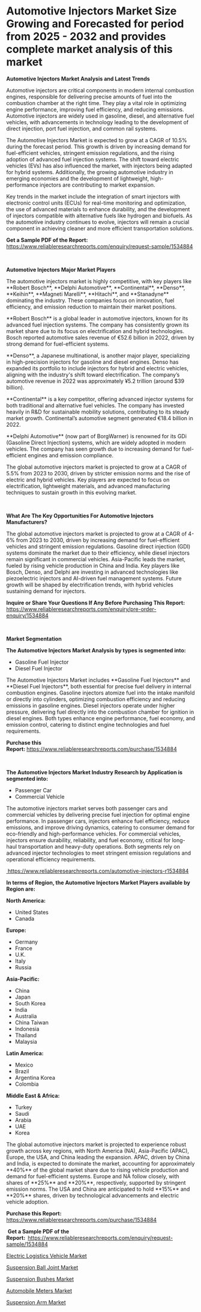 <p><h1>Automotive Injectors Market Size Growing and Forecasted for period from 2025 - 2032 and provides complete market analysis of this market</h1></p><p><strong>Automotive Injectors Market Analysis and Latest Trends</strong></p>
<p><p>Automotive injectors are critical components in modern internal combustion engines, responsible for delivering precise amounts of fuel into the combustion chamber at the right time. They play a vital role in optimizing engine performance, improving fuel efficiency, and reducing emissions. Automotive injectors are widely used in gasoline, diesel, and alternative fuel vehicles, with advancements in technology leading to the development of direct injection, port fuel injection, and common rail systems.</p><p>The Automotive Injectors Market is expected to grow at a CAGR of 10.5% during the forecast period. This growth is driven by increasing demand for fuel-efficient vehicles, stringent emission regulations, and the rising adoption of advanced fuel injection systems. The shift toward electric vehicles (EVs) has also influenced the market, with injectors being adapted for hybrid systems. Additionally, the growing automotive industry in emerging economies and the development of lightweight, high-performance injectors are contributing to market expansion.</p><p>Key trends in the market include the integration of smart injectors with electronic control units (ECUs) for real-time monitoring and optimization, the use of advanced materials to enhance durability, and the development of injectors compatible with alternative fuels like hydrogen and biofuels. As the automotive industry continues to evolve, injectors will remain a crucial component in achieving cleaner and more efficient transportation solutions.</p></p>
<p><strong>Get a Sample PDF of the Report:&nbsp;</strong> <a href="https://www.reliableresearchreports.com/enquiry/request-sample/1534884?utm_campaign=36&utm_medium=2&utm_source=Github&utm_content=ia&utm_term=21012025&utm_id=automotive-injectors">https://www.reliableresearchreports.com/enquiry/request-sample/1534884</a></p>
<p>&nbsp;</p>
<p><strong>Automotive Injectors Major Market Players</strong></p>
<p><p>The automotive injectors market is highly competitive, with key players like **Robert Bosch**, **Delphi Automotive**, **Continental**, **Denso**, **Keihin**, **Magneti Marelli**, **Hitachi**, and **Stanadyne** dominating the industry. These companies focus on innovation, fuel efficiency, and emission reduction to maintain their market positions.</p><p>**Robert Bosch** is a global leader in automotive injectors, known for its advanced fuel injection systems. The company has consistently grown its market share due to its focus on electrification and hybrid technologies. Bosch reported automotive sales revenue of €52.6 billion in 2022, driven by strong demand for fuel-efficient systems.</p><p>**Denso**, a Japanese multinational, is another major player, specializing in high-precision injectors for gasoline and diesel engines. Denso has expanded its portfolio to include injectors for hybrid and electric vehicles, aligning with the industry's shift toward electrification. The company’s automotive revenue in 2022 was approximately ¥5.2 trillion (around $39 billion).</p><p>**Continental** is a key competitor, offering advanced injector systems for both traditional and alternative fuel vehicles. The company has invested heavily in R&D for sustainable mobility solutions, contributing to its steady market growth. Continental’s automotive segment generated €18.4 billion in 2022.</p><p>**Delphi Automotive** (now part of BorgWarner) is renowned for its GDi (Gasoline Direct Injection) systems, which are widely adopted in modern vehicles. The company has seen growth due to increasing demand for fuel-efficient engines and emission compliance.</p><p>The global automotive injectors market is projected to grow at a CAGR of 5.5% from 2023 to 2030, driven by stricter emission norms and the rise of electric and hybrid vehicles. Key players are expected to focus on electrification, lightweight materials, and advanced manufacturing techniques to sustain growth in this evolving market.</p></p>
<p>&nbsp;</p>
<p><strong>What Are The Key Opportunities For Automotive Injectors Manufacturers?</strong></p>
<p><p>The global automotive injectors market is projected to grow at a CAGR of 4-6% from 2023 to 2030, driven by increasing demand for fuel-efficient vehicles and stringent emission regulations. Gasoline direct injection (GDI) systems dominate the market due to their efficiency, while diesel injectors remain significant in commercial vehicles. Asia-Pacific leads the market, fueled by rising vehicle production in China and India. Key players like Bosch, Denso, and Delphi are investing in advanced technologies like piezoelectric injectors and AI-driven fuel management systems. Future growth will be shaped by electrification trends, with hybrid vehicles sustaining demand for injectors.</p></p>
<p><strong>Inquire or Share Your Questions If Any Before Purchasing This Report:</strong> <a href="https://www.reliableresearchreports.com/enquiry/pre-order-enquiry/1534884?utm_campaign=36&utm_medium=2&utm_source=Github&utm_content=ia&utm_term=21012025&utm_id=automotive-injectors">https://www.reliableresearchreports.com/enquiry/pre-order-enquiry/1534884</a></p>
<p>&nbsp;</p>
<p><strong>Market Segmentation</strong></p>
<p><strong>The Automotive Injectors Market Analysis by types is segmented into:</strong></p>
<p><ul><li>Gasoline Fuel Injector</li><li>Diesel Fuel Injector</li></ul></p>
<p><p>The Automotive Injectors Market includes **Gasoline Fuel Injectors** and **Diesel Fuel Injectors**, both essential for precise fuel delivery in internal combustion engines. Gasoline injectors atomize fuel into the intake manifold or directly into cylinders, optimizing combustion efficiency and reducing emissions in gasoline engines. Diesel injectors operate under higher pressure, delivering fuel directly into the combustion chamber for ignition in diesel engines. Both types enhance engine performance, fuel economy, and emission control, catering to distinct engine technologies and fuel requirements.</p></p>
<p><strong>Purchase this Report:&nbsp;</strong><a href="https://www.reliableresearchreports.com/purchase/1534884?utm_campaign=36&utm_medium=2&utm_source=Github&utm_content=ia&utm_term=21012025&utm_id=automotive-injectors">https://www.reliableresearchreports.com/purchase/1534884</a></p>
<p>&nbsp;</p>
<p><strong>The Automotive Injectors Market Industry Research by Application is segmented into:</strong></p>
<p><ul><li>Passenger Car</li><li>Commercial Vehicle</li></ul></p>
<p><p>The automotive injectors market serves both passenger cars and commercial vehicles by delivering precise fuel injection for optimal engine performance. In passenger cars, injectors enhance fuel efficiency, reduce emissions, and improve driving dynamics, catering to consumer demand for eco-friendly and high-performance vehicles. For commercial vehicles, injectors ensure durability, reliability, and fuel economy, critical for long-haul transportation and heavy-duty operations. Both segments rely on advanced injector technologies to meet stringent emission regulations and operational efficiency requirements.</p></p>
<p><a href="https://www.reliableresearchreports.com/automotive-injectors-r1534884?utm_campaign=36&utm_medium=2&utm_source=Github&utm_content=ia&utm_term=21012025&utm_id=automotive-injectors">&nbsp;https://www.reliableresearchreports.com/automotive-injectors-r1534884</a></p>
<p><strong>In terms of Region, the Automotive Injectors Market Players available by Region are:</strong></p>
<p>
    <p> <strong> North America: </strong>
        <ul>
            <li>United States</li>
            <li>Canada</li>
        </ul>
        </p> 
    <p> <strong> Europe: </strong>
        <ul>
            <li>Germany</li>
            <li>France</li>
            <li>U.K.</li>
            <li>Italy</li>
            <li>Russia</li>
        </ul>
        </p> 
    <p> <strong> Asia-Pacific: </strong>
        <ul>
            <li>China</li>
            <li>Japan</li>
            <li>South Korea</li>
            <li>India</li>
            <li>Australia</li>
            <li>China Taiwan</li>
            <li>Indonesia</li>
            <li>Thailand</li>
            <li>Malaysia</li>
        </ul>
        </p> 
    <p> <strong> Latin America: </strong>
        <ul>
            <li>Mexico</li>
            <li>Brazil</li>
            <li>Argentina Korea</li>
            <li>Colombia</li>
        </ul>
        </p> 
    <p> <strong> Middle East & Africa: </strong>
        <ul>
            <li>Turkey</li>
            <li>Saudi</li>
            <li>Arabia</li>
            <li>UAE</li>
            <li>Korea</li>
        </ul>
    </p>
    </p>
<p><p>The global automotive injectors market is projected to experience robust growth across key regions, with North America (NA), Asia-Pacific (APAC), Europe, the USA, and China leading the expansion. APAC, driven by China and India, is expected to dominate the market, accounting for approximately **40%** of the global market share due to rising vehicle production and demand for fuel-efficient systems. Europe and NA follow closely, with shares of **25%** and **20%**, respectively, supported by stringent emission norms. The USA and China are anticipated to hold **15%** and **20%** shares, driven by technological advancements and electric vehicle adoption.</p></p>
<p><strong>Purchase this Report: </strong><a href="https://www.reliableresearchreports.com/purchase/1534884?utm_campaign=36&utm_medium=2&utm_source=Github&utm_content=ia&utm_term=21012025&utm_id=automotive-injectors">https://www.reliableresearchreports.com/purchase/1534884</a></p>
<p>&nbsp;<strong>Get a Sample PDF of the Report:&nbsp;&nbsp;</strong><a href="https://www.reliableresearchreports.com/enquiry/request-sample/1534884?utm_campaign=36&utm_medium=2&utm_source=Github&utm_content=ia&utm_term=21012025&utm_id=automotive-injectors">https://www.reliableresearchreports.com/enquiry/request-sample/1534884</a></p>
<p><strong></strong></p>
<p><p><a href="https://github.com/dierdrecrichton210/Market-Research-Report-List-1/blob/main/electric-logistics-vehicle-market.md?utm_campaign=36&utm_medium=2&utm_source=Github&utm_content=ia&utm_term=21012025&utm_id=automotive-injectors">Electric Logistics Vehicle Market</a></p><p><a href="https://github.com/SanjidaKhan901/Market-Research-Report-List-1/blob/main/suspension-ball-joint-market.md?utm_campaign=36&utm_medium=2&utm_source=Github&utm_content=ia&utm_term=21012025&utm_id=automotive-injectors">Suspension Ball Joint Market</a></p><p><a href="https://github.com/AngelaWalsh696/Market-Research-Report-List-1/blob/main/suspension-bushes-market.md?utm_campaign=36&utm_medium=2&utm_source=Github&utm_content=ia&utm_term=21012025&utm_id=automotive-injectors">Suspension Bushes Market</a></p><p><a href="https://github.com/cheryjhonson/Market-Research-Report-List-1/blob/main/automobile-meters-market.md?utm_campaign=36&utm_medium=2&utm_source=Github&utm_content=ia&utm_term=21012025&utm_id=automotive-injectors">Automobile Meters Market</a></p><p><a href="https://github.com/tamvrosiya/Market-Research-Report-List-6/blob/main/suspension-arm-market.md?utm_campaign=36&utm_medium=2&utm_source=Github&utm_content=ia&utm_term=21012025&utm_id=automotive-injectors">Suspension Arm Market</a></p></p>